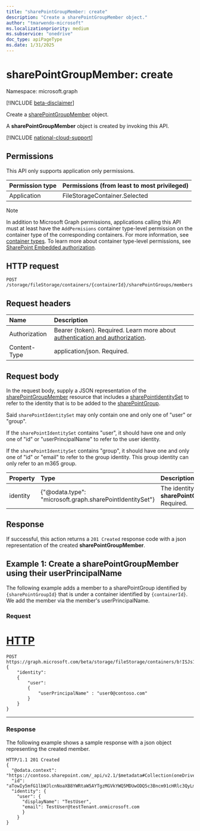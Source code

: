 ```yaml
---
title: "sharePointGroupMember: create"
description: "Create a sharePointGroupMember object."
author: "tmarwendo-microsoft"
ms.localizationpriority: medium
ms.subservice: "onedrive"
doc_type: apiPageType
ms.date: 1/31/2025
---
```


# sharePointGroupMember: create  

Namespace: microsoft.graph

[!INCLUDE [beta-disclaimer](../../includes/beta-disclaimer.md)]

Create a [sharePointGroupMember](../resources/sharepointgroupmember.md) object.

A **sharePointGroupMember** object is created by invoking this API.

[!INCLUDE [national-cloud-support](../../includes/global-us.md)]

## Permissions

This API only supports application only permissions.

| Permission type                        | Permissions (from least to most privileged) |
| :------------------------------------- | :------------------------------------------ |
| Application                            | FileStorageContainer.Selected               |

> [!Note]
> In addition to Microsoft Graph permissions, applications calling this API must at least have the `AddPermisions` container type-level permission on the container type of the corresponding containers. For more information, see [container types](/sharepoint/dev/embedded/concepts/app-concepts/containertypes). To learn more about container type-level permissions, see [SharePoint Embedded authorization](/sharepoint/dev/embedded/concepts/app-concepts/auth#Authorization).

## HTTP request

<!-- {
  "blockType": "ignored"
}
-->
``` http
POST /storage/fileStorage/containers/{containerId}/sharePointGroups/members
```

## Request headers

|Name|Description|
|:---|:---|
| Authorization | Bearer {token}. Required. Learn more about [authentication and authorization](/graph/auth/auth-concepts).|
| Content-Type  | application/json. Required. |

## Request body

In the request body, supply a JSON representation of the [sharePointGroupMember](../resources/sharepointgroupmember.md) resource  that includes a [sharePointIdentitySet](../resources/sharepointidentityset.md) to refer to the identity that is to be added to the [sharePointGroup](../resources/sharepointgroup.md).

Said `sharePointIdentitySet` may only contain one and only one of "user" or "group". 

If the `sharePointIdentitySet` contains "user", it should have one and only one of "id" or "userPrincipalName" to refer to the user identity.

If the `sharePointIdentitySet` contains "group", it should have one and only one of "id" or "email" to refer to the group identity. This group identity can only refer to an m365 group.

|Property|Type|Description|
|:---|:---|:---|
|identity|{"@odata.type": "microsoft.graph.sharePointIdentitySet"}|The identity of the **sharePointGroupMember**. Required.|

## Response

If successful, this action returns a `201 Created` response code with a json representation of the created **sharePointGroupMember**.

## Example 1: Create a sharePointGroupMember using their userPrincipalName

The following example adds a member to a sharePointGroup identified by `{sharePointGroupId}` that is under a container identified by `{containerId}`. We add the member via the member's userPrincipalName.

### Request

# [HTTP](#tab/http)
<!-- {
  "blockType": "request",
  "name": "create_sharepointgroupmember"
}
-->
``` http
POST https://graph.microsoft.com/beta/storage/fileStorage/containers/b!ISJs1WRro0y0EWgkUYcktDa0mE8zSlFEqFzqRn70Zwp1CEtDEBZgQICPkRbil_5Z/sharePointGroups/10/members
{
    "identity":
    {
        "user":
        {
            "userPrincipalName" : "user0@contoso.com"
        }
    }
}
```

---

### Response

The following example shows a sample response with a json object representing the created member.

<!-- {
  "blockType": "response",
  "truncated": true
}
-->
``` http
HTTP/1.1 201 Created
{
  "@odata.context": "https://contoso.sharepoint.com/_api/v2.1/$metadata#Collection(oneDrive.sharePointGroupMember)",
  "id": "aTowIy5mfG1lbWJlcnNoaXB8YWRtaW5AYTgzMGVkYWQ5MDUwODQ5c3Bncm91cHRlc3QyLm9ubWljcm9zb2Z0LmNvbQ",
  "identity": {
    "user": {
      "displayName": "TestUser",
      "email": TestUser@testTenant.onmicrosoft.com
      }
    }
}
```